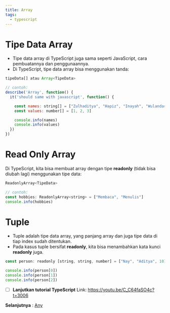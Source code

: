```yaml
---
title: Array
tags:
  - typescript
---
```


# Tipe Data Array

- Tipe data array di TypeScript juga sama seperti JavaScript, cara pembuatannya dan penggunaannya.
- Di TypeScript, tipe data array bisa menggunakan tanda:

```js
tipeData[] atau Array<TipeData>

// contoh:
describe('Array', function() {
  it('should same with javascript', function() {

    const names: string[] = ["Zulhaditya", "Hapiz", "Inayah", "Wulandari"]
    const values: number[] = [1, 2, 3]

    console.info(names)
    console.info(values)
  })
})
```

# Read Only Array

Di TypeScript, kita bisa membuat array dengan tipe **readonly** (tidak bisa diubah lagi) menggunakan tipe data:

```js
ReadonlyArray<TipeData>

// contoh:
const hobbies: ReadonlyArray<string> = ["Membaca", "Menulis"]
console.info(hobbies)
```

# Tuple

- Tuple adalah tipe data array, yang panjang array dan juga tipe data di tiap index sudah ditentukan.
- Pada kasus tuple bersifat **readonly**, kita bisa menambahkan kata kunci **readonly** juga.

```js
const person: readonly [string, string, number] = ["Nay", "Aditya", 10]

console.info(person[0])
console.info(person[1])
console.info(person[2])
```

- [ ] **Lanjutkan tutorial TypeScript**
      Link: https://youtu.be/C_C64faSO4c?t=3006

**Selanjutnya** : [Any](/backend/typescript/any.md)
